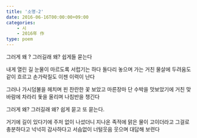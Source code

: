 ```yaml
---
title: '소명-2'
date: 2016-06-16T00:00:00+09:00
categories: 
    - 시
    - 2016年 作
type: poem
---
```


그러게 왜 ?
그러길래 왜?
쉽게들 묻는다

내게 열린 길
눈물이 마르도록 서럽기는 하다
돌다리 놓으며 가는 거친 물살에 두려움도 같이 흐르고
손가락질도 이젠 이력이 난다

그러나
가시덤불을 헤치며 핀 찬란한 꽃 보았고
마른장마 단 수박을 맛보았기에
거친 맞바람에 차라리 돛을 올리며
나침반을 챙긴다

그러게 왜?
그러길래 왜?
쉽게 묻고 또 묻는다.

거기에 길이 있다기에
주저 없이 나섰더니
지나온 족적에 맑은 물이 고이더라고
그걸로 충분하다고
넉넉히 감사하다고
서슴없이 너털웃음 웃으며 대답해 보련다
